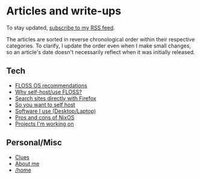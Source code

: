 # Articles and write-ups

To stay updated, [subscribe to my RSS feed](/rss.xml).

The articles are sorted in reverse chronological order within their
respective categories. To clarify, I update the order even when I make
small changes, so an article's date doesn't necessarily reflect when it was
initially released.

## Tech

- [FLOSS OS recommendations](/os.html "2020-10-06")
- [Why self-host/use FLOSS?](/why-self-host.html "2020-10-06")
- [Search sites directly with Firefox](/direct-search-with-firefox.html "2020-10-06")
- [So you want to self host](/self-host-guide.html "2020-10-06")
- [Software I use (Desktop/Laptop)](/software.html "2020-10-06")
- [Pros and cons of NixOS](/nixos.html "2020-09-30")
- [Projects I'm working on](/projects.html "2020-09-24")

## Personal/Misc

- [Clues](/clues.html "2020-10-07")
- [About me](/about-me.html "2020-10-06")
- [/home](/index.html "2020-09-24")
